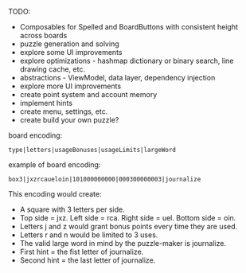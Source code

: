 TODO:

- Composables for Spelled and BoardButtons with consistent height across boards
- puzzle generation and solving
- explore some UI improvements
- explore optimizations - hashmap dictionary or binary search, line drawing cache, etc.
- abstractions - ViewModel, data layer, dependency injection
- explore more UI improvements
- create point system and account memory
- implement hints
- create menu, settings, etc.
- create build your own puzzle?

board encoding:

```
type|letters|usageBonuses|usageLimits|largeWord
```

example of board encoding:

```
box3|jxzrcaueloin|101000000000|000300000003|journalize
```

This encoding would create:
- A square with 3 letters per side.
- Top side = jxz. Left side = rca. Right side = uel. Bottom side = oin.
- Letters j and z would grant bonus points every time they are used.
- Letters r and n would be limited to 3 uses.
- The valid large word in mind by the puzzle-maker is journalize.
- First hint = the fist letter of journalize.
- Second hint = the last letter of journalize.
